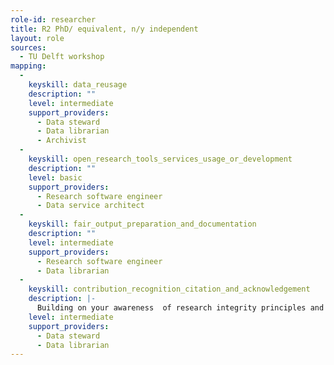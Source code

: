 ```yaml
---
role-id: researcher
title: R2 PhD/ equivalent, n/y independent
layout: role
sources: 
  - TU Delft workshop
mapping: 
  - 
    keyskill: data_reusage
    description: ""
    level: intermediate
    support_providers: 
      - Data steward
      - Data librarian
      - Archivist
  - 
    keyskill: open_research_tools_services_usage_or_development
    description: ""
    level: basic
    support_providers: 
      - Research software engineer
      - Data service architect
  - 
    keyskill: fair_output_preparation_and_documentation
    description: ""
    level: intermediate
    support_providers: 
      - Research software engineer
      - Data librarian
  - 
    keyskill: contribution_recognition_citation_and_acknowledgement
    description: |-
      Building on your awareness  of research integrity principles and codes of professional research conduct you should be able to properly cite any data, code and methods that you reuse. When you publish results you should also acknowledge your collaborators, technicians or others who have contributed to results, as co-authors where appropriate. Use standards to credit those who helped with collection, management, documentation, publication and archiving of research outputs, so that everyone’s expertise is appropriately rewarded. By using standard output identifiers (e.g. DOIs) researcher identifiers (e.g. ORCID) and contributor roles (e.g. the [CRediT](https://casrai.org/credit/) taxonomy) you will also help to make your outputs findable by others.
    level: intermediate
    support_providers: 
      - Data steward
      - Data librarian
---
```

